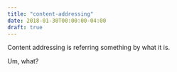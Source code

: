 ```yaml
---
title: "content-addressing"
date: 2018-01-30T00:00:00-04:00
draft: true
---
```


<!-- ![foo](https://en.wikipedia.org/wiki/File:MagrittePipe.jpg)
https://en.wikipedia.org/wiki/The_Treachery_of_Images -->

Content addressing is referring something by what it is.

Um, what?